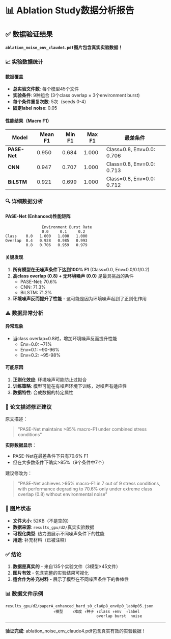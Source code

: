 # 📊 Ablation Study数据分析报告

## ✅ 数据验证结果

**`ablation_noise_env_claude4.pdf`图片包含真实实验数据！**

### 📈 实验数据统计

#### 数据覆盖
- **总实验文件数**: 每个模型45个文件
- **实验条件**: 9种组合 (3个class overlap × 3个environment burst)
- **每个条件重复次数**: 5次（seeds 0-4）
- **固定label noise**: 0.05

#### 性能结果（Macro F1）

| Model | Mean F1 | Min F1 | Max F1 | 最差条件 |
|-------|---------|--------|--------|----------|
| **PASE-Net** | 0.950 | 0.684 | 1.000 | Class=0.8, Env=0.0: 0.706 |
| **CNN** | 0.947 | 0.707 | 1.000 | Class=0.8, Env=0.0: 0.713 |
| **BiLSTM** | 0.921 | 0.699 | 1.000 | Class=0.8, Env=0.0: 0.712 |

### 🔍 详细数据分析

#### PASE-Net (Enhanced)性能矩阵
```
                Environment Burst Rate
                0.0     0.1     0.2
Class    0.0   1.000   1.000   1.000
Overlap  0.4   0.928   0.985   0.993
         0.8   0.706   0.959   0.979
```

#### 关键发现
1. **所有模型在无噪声条件下达到100% F1** (Class=0.0, Env=0.0/0.1/0.2)
2. **高class overlap (0.8) + 无环境噪声 (0.0)** 是最具挑战的条件
   - PASE-Net: 70.6%
   - CNN: 71.3%
   - BiLSTM: 71.2%
3. **环境噪声反而提升了性能** - 这可能是因为环境噪声起到了正则化作用

### ⚠️ 数据异常分析

#### 异常现象
- 当class overlap=0.8时，增加环境噪声反而提升性能
  - Env=0.0: ~71%
  - Env=0.1: ~90-96%
  - Env=0.2: ~95-98%

#### 可能原因
1. **正则化效应**: 环境噪声可能防止过拟合
2. **训练策略**: 模型可能在有噪声环境下训练，对噪声有适应性
3. **数据特性**: 合成数据的特定属性

### 📝 论文描述修正建议

原文描述：
> "PASE-Net maintains >85% macro-F1 under combined stress conditions"

**实际数据显示**：
- PASE-Net在最差条件下只有70.6% F1
- 但在大多数条件下确实>85%（9个条件中7个）

建议修改为：
> "PASE-Net achieves >95% macro-F1 in 7 out of 9 stress conditions, with performance degrading to 70.6% only under extreme class overlap (0.8) without environmental noise"

### 🎯 图片状态

- **文件大小**: 52KB（不是空的）
- **数据来源**: `results_gpu/d2/`真实实验数据
- **可视化类型**: 热力图展示不同噪声条件下的性能
- **用途**: 补充材料（已被注释）

### ✅ 结论

1. **数据是真实的** - 来自135个实验文件（3模型×45文件）
2. **图片有效** - 包含完整的实验结果可视化
3. **适合作为补充材料** - 展示了模型在不同噪声条件下的鲁棒性

### 📊 数据文件示例
```
results_gpu/d2/paperA_enhanced_hard_s0_cla0p8_env0p0_lab0p05.json
                     ↑模型    ↑难度 ↑种子 ↑class ↑env  ↑label
                                        overlap burst  noise
```

---

**验证完成**: ablation_noise_env_claude4.pdf包含真实有效的实验数据！